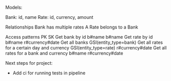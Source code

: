 Models:

Bank: id, name
Rate: id, currency, amount

Relationships
Bank has multiple rates
A Rate belongs to a Bank

Access patterns                                             PK                              SK
Get bank by id                                              b#name                          b#name
Get rate by id                                              b#name                          r#currency#date
Get all banks                                               GSI(entity_type=bank)
Get all rates for a certain day and currency                GSI(entity_type=rate)           r#currency#date
Get all rates for a bank and currency                       b#name                          r#currency#date


Next steps for project:
- Add ci for running tests in pipeline